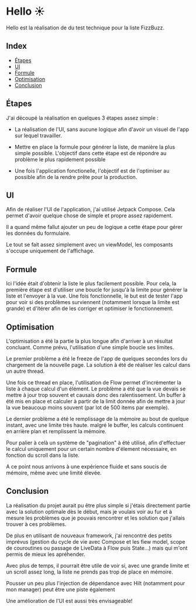 # Hello ☀️

Hello est la réalisation de du test technique pour la liste FizzBuzz.

## Index
- [Étapes](#etapes)
- [UI](#ui)
- [Formule](#formule)
- [Optimisation](#optimisation)
- [Conclusion](#conclusion)


## Étapes

J'ai découpé la réalisation en quelques 3 étapes assez simple : 

 - La réalisation de l'UI, sans aucune logique afin d'avoir un visuel de l'app sur lequel travailler.

 - Mettre en place la formule pour générer la liste, de manière la plus simple possible. L'objectif dans cette étape est de répondre au problème le plus rapidement possible

 - Une fois l'application fonctionelle, l'objectif est de l'optimiser au possible afin de la rendre prête pour la production.

## UI

Afin de réaliser l'UI de l'application, j'ai utilisé Jetpack Compose. Cela permet d'avoir quelque chose de simple et propre assez rapidement. 

Il a quand même fallut ajouter un peu de logique a cette étape pour gérer les données du formulaire.

Le tout se fait assez simplement avec un viewModel, les composants s'occupe uniquement de l'affichage. 

## Formule

Ici l'idée était d'obtenir la liste le plus facilement possible.
Pour cela, la première étape est d'utiliser une boucle for jusqu'à la limite pour générer la liste et l'envoyer à la vue.
Une fois fonctionnelle, le but est de tester l'app pour voir si des problèmes surviennent (notamment lorsque la limite est grande) et d'itérer afin de les corriger et optimiser le fonctionnement. 

## Optimisation

L'optimisation a été la partie la plus longue afin d'arriver à un résultat concluant. 
Comme prévu, l'utilisation d'une simple boucle ses limites.

Le premier problème a été le freeze de l'app de quelques secondes lors du chargement de la nouvelle page. 
La solution à été de réaliser les calcul dans un autre thread.

Une fois ce thread en place, l'utilisation de Flow permet d'incrémenter la liste à chaque calcul d'un élément.
Le problème a été que la vue devais se mettre à jour trop souvent et causais donc des ralentissement. Un buffer à été mis en place et calculer à partir de la limit donnée afin de mettre à jour la vue beaucoup moins souvent (par lot de 500 items par exemple).

Le dernier problème a été le remplissage de la mémoire au bout de quelque instant, avec une limite très haute. malgré le buffer, les calculs continuent en arrière plan et remplissent la mémoire. 

Pour palier à celà un système de "pagination" à été utilisé, afin d'effectuer le calcul uniquement pour un certain nombre d'élement nécessaire, en fonction du scroll dans la liste.

A ce point nous arrivons à une expérience fluide et sans soucis de mémoire, même avec une limité élevée. 

## Conclusion

La réalisation du projet aurait pu être plus simple si j'étais directement partie avec la solution optimale dès le début, mais je voulais voir au fur et à mesure les problèmes que je pouvais rencontrer et les solution que j'allais trouver à ces problèmes.

De plus en utilisant de nouveaux framework, j'ai rencontré des petits imprévus (gestion du cycle de vie avec Compose et les fiew model, scope de couroutines ou passage de LiveData à Flow puis State...) mais qui m'ont permis de mieux les apréhender. 

Avec plus de temps, il pourrait être utile de voir si, avec une grande limite et un scroll assez long, la liste ne prends pas trop de place en mémoire.

Pousser un peu plus l'injection de dépendance avec Hilt (notamment pour mon manager) peut être une piste également

Une amélioration de l'UI est aussi très envisageable!

